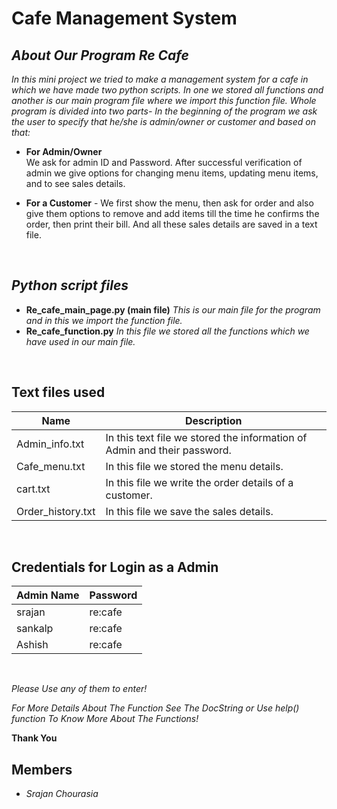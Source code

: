 
# **Cafe Management System**

## *About Our Program Re Cafe*

*In this mini project we tried to make a management system for a cafe in which we have made two  python scripts. 
In one we stored all functions and another is our main program file where we import this function file. Whole program is divided into two parts- 
In the beginning of the program we ask the user to specify that he/she is admin/owner or customer and based on that:*

* **For Admin/Owner**  
We ask for admin ID and Password. After successful verification of admin we give options for changing menu items, updating menu items, and to see sales details.
   
* **For a  Customer** - 
We first show the menu, then ask for order and also give them options to remove and add items till the time he confirms the order, then print their bill. And all these sales details are saved in a text file.

<br>

## *Python script files*

* **Re_cafe_main_page.py (main file)**
*This is our main file for the program and in this we import the function file.*
* **Re_cafe_function.py**
*In this file we stored all the functions which we have used in our main file.*

<br>

## Text files used


| Name | Description |
|----------------|------------------------|
| Admin_info.txt | In this text file we stored the information of Admin and their password. |
| Cafe_menu.txt | In this file we stored the menu details. |
| cart.txt | In this file we write the order details of a customer. |
| Order_history.txt | In this file we save the sales details. |

<br>

## Credentials for Login as a Admin

| Admin Name   | Password                                                                |
| ----------------- | ------------------------------------------------------------------ |
| srajan | re:cafe |
| sankalp | re:cafe|
| Ashish  | re:cafe |

<br>

*Please Use any of them to enter!*

*For More Details About The Function See The DocString or Use help() function To Know More About The Functions!*

**Thank You**

## Members

 - *Srajan Chourasia*
